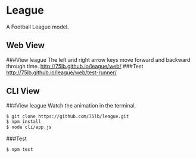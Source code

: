 League
======
A Football League model.

Web View
--------
###View league
The left and right arrow keys move forward and backward through time.
http://75lb.github.io/league/web/
###Test
http://75lb.github.io/league/web/test-runner/

CLI View
--------
###View league
Watch the animation in the terminal.
```sh
$ git clone https://github.com/75lb/league.git
$ npm install
$ node cli/app.js
```
###Test
```sh
$ npm test
```
